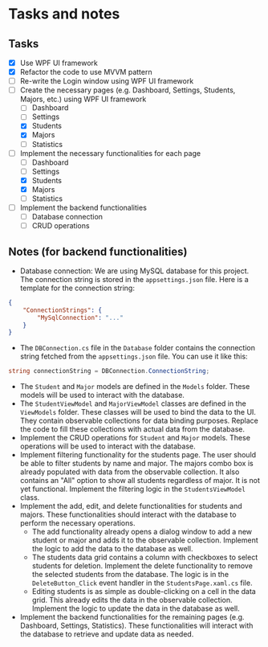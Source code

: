 # Tasks and notes

## Tasks
- [x] Use WPF UI framework
- [x] Refactor the code to use MVVM pattern
- [ ] Re-write the Login window using WPF UI framework
- [ ] Create the necessary pages (e.g. Dashboard, Settings, Students, Majors, etc.) using WPF UI framework
	- [ ] Dashboard
	- [ ] Settings
	- [x] Students
	- [x] Majors
	- [ ] Statistics
- [ ] Implement the necessary functionalities for each page
	- [ ] Dashboard
	- [ ] Settings
	- [x] Students
	- [x] Majors
	- [ ] Statistics
- [ ] Implement the backend functionalities
	- [ ] Database connection
	- [ ] CRUD operations

## Notes (for backend functionalities)
- Database connection: We are using MySQL database for this project. The connection string is stored in the `appsettings.json` file. Here is a template for the connection string:
```json
{
    "ConnectionStrings": {
        "MySqlConnection": "..."
    }
}
```
- The `DBConnection.cs` file in the `Database` folder contains the connection string fetched from the `appsettings.json` file. You can use it like this:
```csharp
string connectionString = DBConnection.ConnectionString;
``` 
- The `Student` and `Major` models are defined in the `Models` folder. These models will be used to interact with the database.
- The `StudentViewModel` and `MajorViewModel` classes are defined in the `ViewModels` folder. These classes will be used to bind the data to the UI. They contain observable collections for data binding purposes. Replace the code to fill these collections with actual data from the database.
- Implement the CRUD operations for `Student` and `Major` models. These operations will be used to interact with the database.
- Implement filtering functionality for the students page. The user should be able to filter students by name and major. The majors combo box is already populated with data from the observable collection. It also contains an "All" option to show all students regardless of major. It is not yet functional. Implement the filtering logic in the `StudentsViewModel` class.
- Implement the add, edit, and delete functionalities for students and majors. These functionalities should interact with the database to perform the necessary operations.
	- The add functionality already opens a dialog window to add a new student or major and adds it to the observable collection. Implement the logic to add the data to the database as well.
	- The students data grid contains a column with checkboxes to select students for deletion. Implement the delete functionality to remove the selected students from the database. The logic is in the `DeleteButton_Click` event handler in the `StudentsPage.xaml.cs` file.
	- Editing students is as simple as double-clicking on a cell in the data grid. This already edits the data in the observable collection. Implement the logic to update the data in the database as well.
- Implement the backend functionalities for the remaining pages (e.g. Dashboard, Settings, Statistics). These functionalities will interact with the database to retrieve and update data as needed.